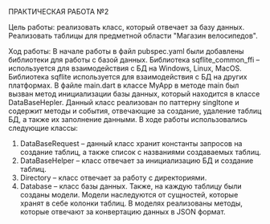ПРАКТИЧЕСКАЯ РАБОТА №2


Цель работы: реализовать класс, который отвечает за базу данных. Реализовать таблицы для предметной области "Магазин велосипедов".


Ход работы:
В начале работы в файл pubspec.yaml были добавлены библиотеки для работы с базой данных. Библиотека sqflite_common_ffi – используется для взаимодействия с БД на Windows, Linux, MacOS. Библиотека sqflite используется для взаимодействия с БД на других платформах.
В файле main.dart в классе MyApp в методе main был вызван метод инициализации базы данных, который находится в классе DataBaseHepler. Данный класс реализован по паттерну singltone и содержит методы и события, отвечающие за создание, удаление таблиц БД, а также их заполнение данными.
В ходе работы использовались следующие классы:
1)	DataBaseRequest – данный класс хранит константы запросов на создание таблиц, а также список с названиями создаваемых таблиц.
2)	DataBaseHelper – класс отвечает за инициализацию БД и создание таблиц.
3)	Directory – класс отвечает за работу с директориями.
4)	Database – класс базы данных.
Также, на каждую таблицу были созданы модели. Модели наследуются от сущностей, которые хранят в себе колонки таблиц. В моделях реализованы методы, которые отвечают за конвертацию данных в JSON формат.

